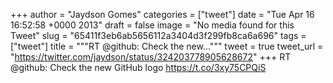 
+++
author = "Jaydson Gomes"
categories = ["tweet"]
date = "Tue Apr 16 16:52:58 +0000 2013"
draft = false
image = "No media found for this Tweet"
slug = "65411f3eb6ab5656112a3404d3f299fb8ca6a696"
tags = ["tweet"]
title = """RT @github: Check the new..."""
tweet = true
tweet_url = "https://twitter.com/jaydson/status/324203778905628672"
+++
RT @github: Check the new GitHub logo https://t.co/3xy75CPQiS
